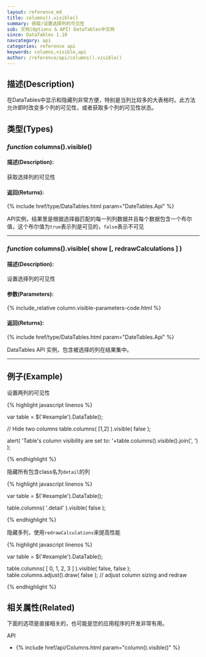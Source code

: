```yaml
---
layout: reference_md
title: columns().visible()
summary: 获取/设置选择列的可见性
sub: 文档(Options & API) DataTables中文网
since: DataTables 1.10
navcategory: api
categories: reference api
keywords: columns,visible,api
author: /reference/api/columns().visible()
---
```


## 描述(Description)

在DataTables中显示和隐藏列非常方便，特别是当列比较多的大表格时。此方法允许即时改变多个列的可见性，或者获取多个列的可见性状态。

## 类型(Types)

### _function_ columns().visible()

#### 描述(Description):

获取选择列的可见性

#### 返回(Returns):

{% include href/type/DataTables.html param="DateTables.Api" %}

API实例，结果里是根据选择器匹配的每一列列数据并且每个数据包含一个布尔值，这个布尔值为`true`表示列是可见的，`false`表示不可见


---


### _function_ columns().visible( show [, redrawCalculations ] )

#### 描述(Description):

设置选择列的可见性

#### 参数(Parameters):

{% include_relative column.visible-parameters-code.html %}

#### 返回(Returns):

{% include href/type/DataTables.html param="DateTables.Api" %}

DataTables API 实例，包含被选择的列在结果集中。


--- 
    
## 例子(Example)

设置两列的可见性


{% highlight javascript linenos %}

var table = $('#example').DataTable();
 
// Hide two columns
table.columns( [1,2] ).visible( false );
 
alert( 'Table\'s column visibility are set to: '+table.columns().visible().join(', ') );


{% endhighlight %}


隐藏所有包含class名为`detail`的列

{% highlight javascript linenos %}

var table = $('#example').DataTable();
 
table.columns( '.detail' ).visible( false );

{% endhighlight %}


隐藏多列，使用`redrawCalculations`来提高性能

{% highlight javascript linenos %}

var table = $('#example').DataTable();
 
table.columns( [ 0, 1, 2, 3 ] ).visible( false, false );
table.columns.adjust().draw( false ); // adjust column sizing and redraw

{% endhighlight %}



## 相关属性(Related)

下面的选项是直接相关的，也可能是您的应用程序的开发非常有用。

API

- {% include href/api/Columns.html param="column().visible()" %}